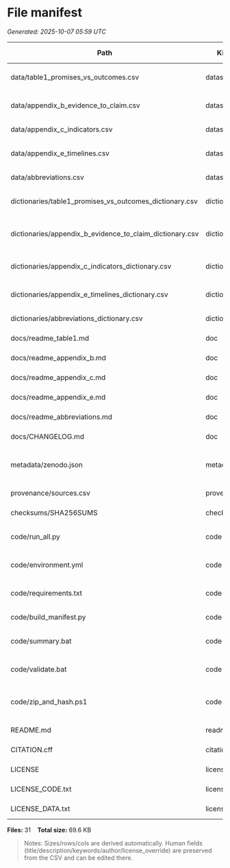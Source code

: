 # File manifest

_Generated: 2025-10-07 05:59 UTC_

| Path | Kind | Size | Rows | Cols | Title | SHA256 (8) |
|------|------|------:|-----:|-----:|-------|------------|
| data/table1_promises_vs_outcomes.csv | dataset | 4.6 KB | 17 | 6 | Table 1 - Promises vs. Outcomes | `f978bb7b` |
| data/appendix_b_evidence_to_claim.csv | dataset | 4.6 KB | 10 | 12 | Appendix B - Evidence -> Claim | `08b60f7f` |
| data/appendix_c_indicators.csv | dataset | 6.1 KB | 16 | 15 | Appendix C - Indicators | `93962295` |
| data/appendix_e_timelines.csv | dataset | 6.8 KB | 33 | 11 | Appendix E - Event timelines | `d77734f7` |
| data/abbreviations.csv | dataset | 2.5 KB | 49 | 3 | Abbreviations | `9e00621d` |
| dictionaries/table1_promises_vs_outcomes_dictionary.csv | dictionary | 768 B | 7 | 9 | Dictionary - Table 1 (Promises) | `63403dce` |
| dictionaries/appendix_b_evidence_to_claim_dictionary.csv | dictionary | 801 B | 8 | 9 | Dictionary - Appendix B (Evidence -> Claim) | `0e37be03` |
| dictionaries/appendix_c_indicators_dictionary.csv | dictionary | 779 B | 8 | 9 | Dictionary - Appendix C (Indicators) | `fcca3908` |
| dictionaries/appendix_e_timelines_dictionary.csv | dictionary | 627 B | 7 | 9 | Dictionary - Appendix E (Timelines) | `37d1640d` |
| dictionaries/abbreviations_dictionary.csv | dictionary | 442 B | 4 | 9 | Dictionary - Abbreviations | `52eff905` |
| docs/readme_table1.md | doc | 687 B |  |  | Data guide - Table 1 | `8786aef5` |
| docs/readme_appendix_b.md | doc | 1.8 KB |  |  | Data guide - Appendix B | `90e9c957` |
| docs/readme_appendix_c.md | doc | 796 B |  |  | Data guide - Appendix C | `a7045617` |
| docs/readme_appendix_e.md | doc | 684 B |  |  | Data guide - Appendix E | `b8ccd1f7` |
| docs/readme_abbreviations.md | doc | 777 B |  |  | Data guide - Abbreviations | `d911c508` |
| docs/CHANGELOG.md | doc | 376 B |  |  | CHANGELOG | `33b89dd5` |
| metadata/zenodo.json | metadata | 981 B |  |  | Zenodo metadata (deposit JSON) | `147513cb` |
| provenance/sources.csv | provenance | 78 B | 1 | 9 | Provenance sources | `0c05fc1c` |
| checksums/SHA256SUMS | checksums | 2.3 KB |  |  | SHA256 checksums | `21e92747` |
| code/run_all.py | code | 12.5 KB |  |  | Validator & utilities (CSV-first) | `409783ad` |
| code/environment.yml | code | 139 B |  |  | Conda environment (CSV-first) | `163dc3fb` |
| code/requirements.txt | code | 40 B |  |  | Python requirements (pip) | `b8528d50` |
| code/build_manifest.py | code | 8.6 KB |  |  | Build file manifest | `02b9e30a` |
| code/summary.bat | code | 63 B |  |  | Summary (Windows helper) | `34b44148` |
| code/validate.bat | code | 182 B |  |  | Validate (Windows helper) | `41a728ca` |
| code/zip_and_hash.ps1 | code | 2.6 KB |  |  | Zip + checksums + manifest + validate | `30b45515` |
| README.md | readme | 6.9 KB |  |  | README | `a142506a` |
| CITATION.cff | citation | 801 B |  |  | Citation (CFF) | `45adad77` |
| LICENSE | license | 225 B |  |  | Repository license | `c3a527e3` |
| LICENSE_CODE.txt | license | 1.0 KB |  |  | LICENSE CODE | `6786e200` |
| LICENSE_DATA.txt | license | 104 B |  |  | LICENSE DATA | `e0459d1c` |

**Files:** 31 &nbsp;&nbsp; **Total size:** 69.6 KB

> Notes: Sizes/rows/cols are derived automatically. Human fields (title/description/keywords/author/license_override) are preserved from the CSV and can be edited there.
